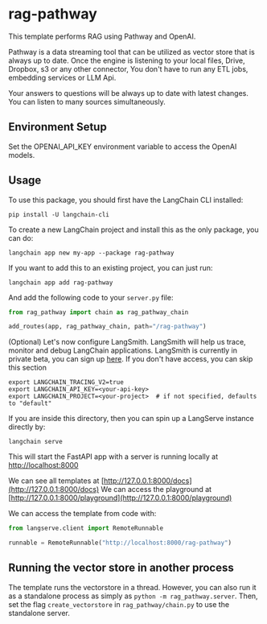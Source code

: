 # rag-pathway

This template performs RAG using Pathway and OpenAI.

Pathway is a data streaming tool that can be utilized as vector store that is always up to date.
Once the engine is listening to your local files, Drive, Dropbox, s3 or any other connector, 
You don't have to run any ETL jobs, embedding services or LLM Api.

Your answers to questions will be always up to date with latest changes.
You can listen to many sources simultaneously. 


## Environment Setup

Set the OPENAI_API_KEY environment variable to access the OpenAI models.

## Usage

To use this package, you should first have the LangChain CLI installed:

```shell
pip install -U langchain-cli
```

To create a new LangChain project and install this as the only package, you can do:

```shell
langchain app new my-app --package rag-pathway
```

If you want to add this to an existing project, you can just run:

```shell
langchain app add rag-pathway
```

And add the following code to your `server.py` file:
```python
from rag_pathway import chain as rag_pathway_chain

add_routes(app, rag_pathway_chain, path="/rag-pathway")
```

(Optional) Let's now configure LangSmith. 
LangSmith will help us trace, monitor and debug LangChain applications. 
LangSmith is currently in private beta, you can sign up [here](https://smith.langchain.com/). 
If you don't have access, you can skip this section


```shell
export LANGCHAIN_TRACING_V2=true
export LANGCHAIN_API_KEY=<your-api-key>
export LANGCHAIN_PROJECT=<your-project>  # if not specified, defaults to "default"
```

If you are inside this directory, then you can spin up a LangServe instance directly by:

```shell
langchain serve
```

This will start the FastAPI app with a server is running locally at 
[http://localhost:8000](http://localhost:8000)

We can see all templates at [http://127.0.0.1:8000/docs](http://127.0.0.1:8000/docs)
We can access the playground at [http://127.0.0.1:8000/playground](http://127.0.0.1:8000/playground)  

We can access the template from code with:

```python
from langserve.client import RemoteRunnable

runnable = RemoteRunnable("http://localhost:8000/rag-pathway")
```

## Running the vector store in another process

The template runs the vectorstore in a thread. However, you can also run it as a standalone
process as simply as `python -m rag_pathway.server`. Then, set the flag `create_vectorstore`
in `rag_pathway/chain.py` to use the standalone server.

